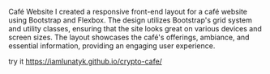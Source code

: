 Café Website
I created a responsive front-end layout for a café website using Bootstrap and Flexbox. The design utilizes Bootstrap's grid system and utility classes,
 ensuring that the site looks great on various devices and screen sizes.
 The layout showcases the café's offerings, ambiance, and essential information, providing an engaging user experience.

try it https://iamlunatyk.github.io/crypto-cafe/
